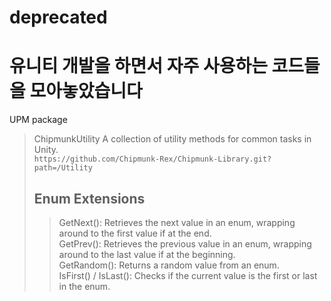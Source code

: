 # deprecated

# 유니티 개발을 하면서 자주 사용하는 코드들을 모아놓았습니다
UPM package
>  ChipmunkUtility
> A collection of utility methods for common tasks in Unity. <br>
> ``` https://github.com/Chipmunk-Rex/Chipmunk-Library.git?path=/Utility ``` <br>
> ## Enum Extensions
> > GetNext<T>(): Retrieves the next value in an enum, wrapping around to the first value if at the end. <br>
> > GetPrev<T>(): Retrieves the previous value in an enum, wrapping around to the last value if at the beginning. <br>
> > GetRandom<T>(): Returns a random value from an enum. <br>
> > IsFirst<T>() / IsLast<T>(): Checks if the current value is the first or last in the enum. <br>
